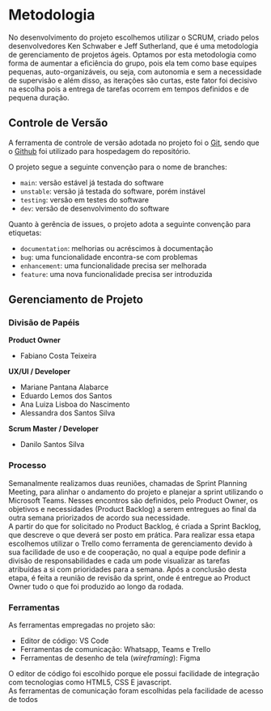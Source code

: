 
# Metodologia
  
No desenvolvimento do projeto escolhemos utilizar o SCRUM, criado pelos desenvolvedores Ken Schwaber e Jeff Sutherland, que é uma metodologia de gerenciamento de projetos ágeis. Optamos por esta metodologia como forma de aumentar a eficiência do grupo, pois ela tem como base equipes pequenas, auto-organizáveis, ou seja, com autonomia e sem a necessidade de supervisão e além disso, as iterações são curtas, este fator foi decisivo na escolha pois a entrega de tarefas ocorrem em tempos definidos e de pequena duração.

## Controle de Versão

A ferramenta de controle de versão adotada no projeto foi o
[Git](https://git-scm.com/), sendo que o [Github](https://github.com)
foi utilizado para hospedagem do repositório.

O projeto segue a seguinte convenção para o nome de branches:

- `main`: versão estável já testada do software
- `unstable`: versão já testada do software, porém instável
- `testing`: versão em testes do software
- `dev`: versão de desenvolvimento do software

Quanto à gerência de issues, o projeto adota a seguinte convenção para
etiquetas:

- `documentation`: melhorias ou acréscimos à documentação
- `bug`: uma funcionalidade encontra-se com problemas
- `enhancement`: uma funcionalidade precisa ser melhorada
- `feature`: uma nova funcionalidade precisa ser introduzida

## Gerenciamento de Projeto

### Divisão de Papéis

**Product Owner**
- Fabiano Costa Teixeira

**UX/UI / Developer**
- Mariane Pantana Alabarce
- Eduardo Lemos dos Santos 
- Ana Luiza Lisboa do Nascimento
- Alessandra dos Santos Silva

**Scrum Master / Developer**
- Danilo Santos Silva

### Processo

Semanalmente realizamos duas reuniões, chamadas de Sprint Planning Meeting, para alinhar o andamento do projeto e planejar a sprint utilizando o Microsoft Teams. Nesses encontros são definidos, pelo Product Owner, os objetivos e necessidades (Product Backlog) a serem entregues ao final da outra semana priorizados de acordo sua necessidade.   
A partir do que for solicitado no Product Backlog, é criada a Sprint Backlog, que descreve o que deverá ser posto em prática. Para realizar essa etapa escolhemos utilizar o Trello como ferramenta de gerenciamento devido à sua facilidade de uso e de cooperação, no qual a equipe pode definir a divisão de responsabilidades e cada um pode visualizar as tarefas atribuídas a si com prioridades para a semana. Após a conclusão desta etapa, é feita a reunião de revisão da sprint, onde é entregue ao Product Owner tudo o que foi produzido ao longo da rodada.

 
### Ferramentas

As ferramentas empregadas no projeto são:

- Editor de código: VS Code
- Ferramentas de comunicação: Whatsapp, Teams e Trello
- Ferramentas de desenho de tela (_wireframing_): Figma

O editor de código foi escolhido porque ele possui facilidade de integração com tecnologias como HTML5, CSS E javascript.  
As ferramentas de comunicação foram escolhidas pela facilidade de acesso de todos
